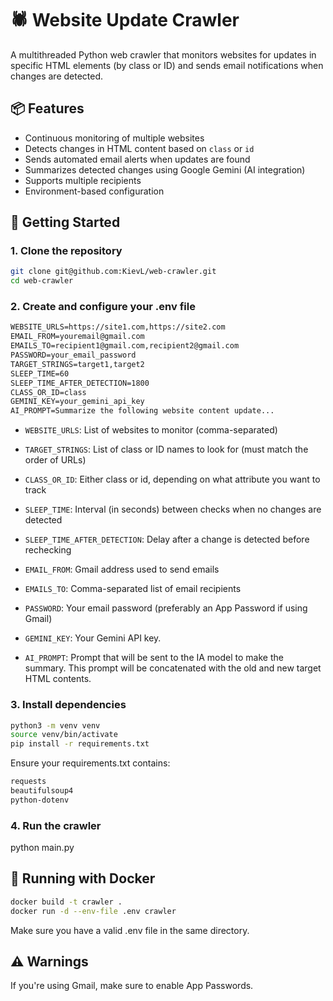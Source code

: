 # 🕷️ Website Update Crawler

A multithreaded Python web crawler that monitors websites for updates in specific HTML elements (by class or ID) and sends email notifications when changes are detected.

## 📦 Features

- Continuous monitoring of multiple websites
- Detects changes in HTML content based on `class` or `id`
- Sends automated email alerts when updates are found
- Summarizes detected changes using Google Gemini (AI integration)
- Supports multiple recipients
- Environment-based configuration

## 🚀 Getting Started

### 1. Clone the repository

```bash
git clone git@github.com:KievL/web-crawler.git
cd web-crawler
```

### 2. Create and configure your .env file

```markdown
WEBSITE_URLS=https://site1.com,https://site2.com
EMAIL_FROM=youremail@gmail.com
EMAILS_TO=recipient1@gmail.com,recipient2@gmail.com
PASSWORD=your_email_password
TARGET_STRINGS=target1,target2
SLEEP_TIME=60
SLEEP_TIME_AFTER_DETECTION=1800
CLASS_OR_ID=class
GEMINI_KEY=your_gemini_api_key
AI_PROMPT=Summarize the following website content update...
```

- `WEBSITE_URLS`: List of websites to monitor (comma-separated)

- `TARGET_STRINGS`: List of class or ID names to look for (must match the order of URLs)

- `CLASS_OR_ID`: Either class or id, depending on what attribute you want to track

- `SLEEP_TIME`: Interval (in seconds) between checks when no changes are detected

- `SLEEP_TIME_AFTER_DETECTION`: Delay after a change is detected before rechecking

- `EMAIL_FROM`: Gmail address used to send emails

- `EMAILS_TO`: Comma-separated list of email recipients

- `PASSWORD`: Your email password (preferably an App Password if using Gmail)

- `GEMINI_KEY`: Your Gemini API key.

- `AI_PROMPT`: Prompt that will be sent to the IA model to make the summary. This prompt will be concatenated with the old and new target HTML contents.


### 3. Install dependencies

```bash
python3 -m venv venv
source venv/bin/activate
pip install -r requirements.txt
```

Ensure your requirements.txt contains:

```txt
requests
beautifulsoup4
python-dotenv
```

### 4. Run the crawler

python main.py

## 🐳 Running with Docker

```bash
docker build -t crawler .
docker run -d --env-file .env crawler
```

Make sure you have a valid .env file in the same directory.

## ⚠️ Warnings

If you're using Gmail, make sure to enable App Passwords.